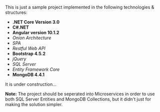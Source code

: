 <p>
  This is just a sample project implemented in the following technologies & structures:
</p>
<ul>
  <li><strong>.NET Core Version 3.0</strong></li>
  <li><strong>C#.NET</strong></li>
  <li><strong>Angular version 10.1.2</strong></li>
  <li><em>Onion Architecture</em></li>
  <li><em>SPA</em></li>  
  <li><em>Restful Web API</em></li>
  <li><strong>Bootstrap 4.5.2</strong></li>
  <li><em>jQuery</em></li>
  <li><em>SQL Server</em></li>
  <li><em>Entity Framework Core</em></li>
  <li><strong>MongoDB 4.4.1</strong></li>
</ul>

<p>
  It is under construction...
</p>

<p>
  <b>Note:</b>
  The project should be seperated into Microservices in order to use both SQL Server Entities and
  MongoDB Collections, but it didn't just for making the solution simpler.
</p>
